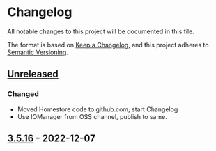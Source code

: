 # Changelog
All notable changes to this project will be documented in this file.

The format is based on [Keep a Changelog](https://keepachangelog.com/en/1.0.0/),
and this project adheres to [Semantic Versioning](https://semver.org/spec/v2.0.0.html).

## [Unreleased]

### Changed

- Moved Homestore code to github.com; start Changelog
- Use IOManager from OSS channel, publish to same.

## [3.5.16] - 2022-12-07

[Unreleased]: https://github.com/eBay/IOManager/compare/v3.5.16...HEAD
[3.5.16]: https://github.com/eBay/IOManager/compare/...v3.5.16
